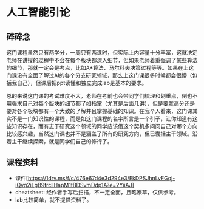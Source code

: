 # 人工智能引论
## 碎碎念
这门课程虽然只有两学分，一周只有两课时，但实际上内容量十分丰富，这就决定老师在讲授的过程中不会在每个版块都深入细节，但如果老师着重强调了某些算法的细节，那就一定会是考点，比如A*算法、马尔科夫决策过程等等。如果在上这门课没有全面了解过AI的各个分支研究领域，那么上这门课很多时候都会很懵（包括我自己），但课后把ppt读懂和独立完成lab是基本的要求。

总的来说这门课的考试难度不大，老师在考前也会带同学们梳理和划重点，倒也不用强求自己对每个版块的细节都了如指掌（尤其是后面几讲），但是要拿高分还是要对各个板块都有一个大致的了解并且掌握基础的知识。在我个人看来，这门课其实不是一门知识性的课程，而是如这门课程的名字所言是一个引子，让你知道有这些知识存在，而有志于研究这个领域的同学应该借这个契机多问问自己对哪个方向比较感兴趣，当然这门课也并不是涵盖了所有的研究方向，但已囊括主干领域。沿着主干继续探索，就是同学们自己的修行了。

## 课程资料
- 课件[https://1drv.ms/f/c/476e67d4e3d294e3/EkDPSJhnLvFGqj-iQvq2iLgB9trcllHapM1tBDSvmDdp1A?e=2YiiAJ]
- cheatsheet: 经作者手写后扫描，不一定全面，且略潦草，仅供参考。
- lab比较简单，就不提供资料了。